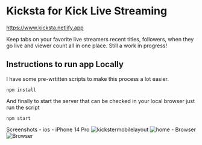 # Kicksta for Kick Live Streaming
https://www.kicksta.netlify.app

Keep tabs on your favorite live streamers recent titles, followers, when they go live and viewer count all in one place. Still a work in progress!

## Instructions to run app Locally 

I have some pre-wrtitten scripts to make this process a lot easier. 

` npm install `

And finally to start the server that can be checked in your local browser just run the script

```npm start```


Screenshots - ios - iPhone 14 Pro
![kickstermobilelayout](https://github.com/r0nn13g/Kicksta-for-kick-live-streaming/assets/86433181/8d09f6b5-7e7d-4e25-a587-d8600fa1b242)
![home - Browser](https://github.com/r0nn13g/Kicksta-for-kick-live-streaming/assets/86433181/2310e8ae-26bc-41b5-a210-e7a56a9005d6)
![Browser](https://github.com/r0nn13g/Kicksta-for-kick-live-streaming/assets/86433181/97b5945a-9c08-4df3-b3b3-86ce9532ea42)


